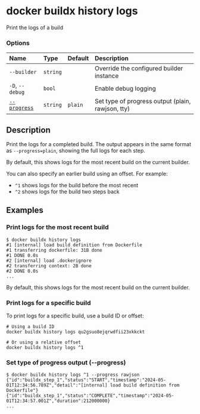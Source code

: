 # docker buildx history logs

<!---MARKER_GEN_START-->
Print the logs of a build

### Options

| Name            | Type     | Default | Description                                       |
|:----------------|:---------|:--------|:--------------------------------------------------|
| `--builder`     | `string` |         | Override the configured builder instance          |
| `-D`, `--debug` | `bool`   |         | Enable debug logging                              |
| [`--progress`](#progress) | `string` | `plain` | Set type of progress output (plain, rawjson, tty) |


<!---MARKER_GEN_END-->

## Description

Print the logs for a completed build. The output appears in the same format as
`--progress=plain`, showing the full logs for each step.

By default, this shows logs for the most recent build on the current builder.

You can also specify an earlier build using an offset. For example:

- `^1` shows logs for the build before the most recent
- `^2` shows logs for the build two steps back

## Examples

### Print logs for the most recent build

```console
$ docker buildx history logs
#1 [internal] load build definition from Dockerfile
#1 transferring dockerfile: 31B done
#1 DONE 0.0s
#2 [internal] load .dockerignore
#2 transferring context: 2B done
#2 DONE 0.0s
...
```

By default, this shows logs for the most recent build on the current builder.

### Print logs for a specific build

To print logs for a specific build, use a build ID or offset:

```console
# Using a build ID
docker buildx history logs qu2gsuo8ejqrwdfii23xkkckt

# Or using a relative offset
docker buildx history logs ^1
```

### <a name="progress"></a> Set type of progress output (--progress)

```console
$ docker buildx history logs ^1 --progress rawjson
{"id":"buildx_step_1","status":"START","timestamp":"2024-05-01T12:34:56.789Z","detail":"[internal] load build definition from Dockerfile"}
{"id":"buildx_step_1","status":"COMPLETE","timestamp":"2024-05-01T12:34:57.001Z","duration":212000000}
...
```
